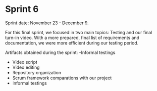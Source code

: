 # Sprint 6

Sprint date: November 23 - December 9.

For this final sprint, we focused in two main topics:  Testing and our final turn-in video. With a more prepared, final list of requirements and documentation, we were more efficient during our testing period. 

Artifacts obtained during the sprint: 
 -Informal testings 
 - Video script 
 - Video editing 
 - Repository organization 
 - Scrum framework comparations with our project
 - Informal testings 
